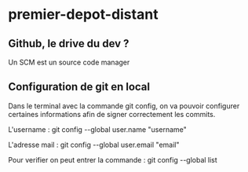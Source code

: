 # premier-depot-distant

## Github, le drive du dev ?

Un SCM est un source code manager 


## Configuration de git en local 

Dans le terminal avec la commande git config, on va pouvoir configurer certaines informations afin de signer correctement les commits.

L'username : git config --global user.name "username"

L'adresse mail : git config --global user.email "email"

Pour verifier on peut entrer la commande : git config --global list
